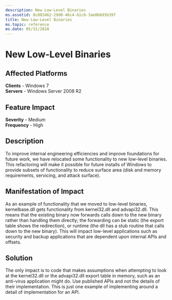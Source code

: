 ```yaml
---
description: New Low-Level Binaries
ms.assetid: 8c883462-29d8-46c4-b1c6-3ae8b8d3b397
title: New Low-Level Binaries
ms.topic: reference
ms.date: 05/31/2018
---
```


# New Low-Level Binaries

## Affected Platforms

**Clients** - Windows 7  
**Servers** - Windows Server 2008 R2  









## Feature Impact

**Severity** - Medium  
**Frequency** - High  











## Description

To improve internal engineering efficiencies and improve foundations for future work, we have relocated some functionality to new low-level binaries. This refactoring will make it possible for future installs of Windows to provide subsets of functionality to reduce surface area (disk and memory requirements, servicing, and attack surface).

## Manifestation of Impact

As an example of functionality that we moved to low-level binaries, kernelbase.dll gets functionality from kernel32.dll and advapi32.dll. This means that the existing binary now forwards calls down to the new binary rather than handling them directly; the forwarding can be static (the export table shows the redirection), or runtime (the dll has a stub routine that calls down to the new binary). This will impact low-level applications such as security and backup applications that are dependent upon internal APIs and offsets.

## Solution

The only impact is to code that makes assumptions when attempting to look at the kernel32.dll or the advapi32.dll export table in memory, such as an anti-virus application might do. Use published APIs and not the details of their implementation. This is just one example of implementing around a detail of implementation for an API.

 

 



